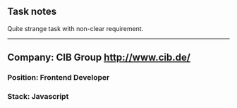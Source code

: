 ## Task notes

Quite strange task with non-clear requirement.

---

## Company: CIB Group http://www.cib.de/

### Position: Frontend Developer

### Stack: Javascript